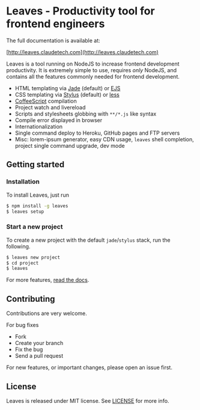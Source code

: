 # Leaves - Productivity tool for frontend engineers

The full documentation is available at:

[http://leaves.claudetech.com](http://leaves.claudetech.com)

Leaves is a tool running on NodeJS to increase frontend development productivity.
It is extremely simple to use, requires *only* NodeJS, and contains all the
features commonly needed for frontend development.

* HTML templating via [Jade](http://jade-lang.com/) (default) or [EJS](https://github.com/RandomEtc/ejs-locals)
* CSS templating via [Stylus](http://learnboost.github.io/stylus/) (default) or [less](http://lesscss.org/)
* [CoffeeScript](http://coffeescript.org/) compilation
* Project watch and livereload
* Scripts and stylesheets globbing with `**/*.js` like syntax
* Compile error displayed in browser
* Internationalization
* Single command deploy to Heroku, GitHub pages and FTP servers
* Misc: lorem-ipsum generator, easy CDN usage, `leaves` shell completion, project single command upgrade, dev mode

## Getting started

### Installation

To install Leaves, just run

```sh
$ npm install -g leaves
$ leaves setup
```

### Start a new project

To create a new project with the default `jade`/`stylus` stack, run the following.

```sh
$ leaves new project
$ cd project
$ leaves
```


For more features, [read the docs](http://leaves.claudetech.com).

## Contributing

Contributions are very welcome.

For bug fixes

* Fork
* Create your branch
* Fix the bug
* Send a pull request

For new features, or important changes, please open an issue first.

## License

Leaves is released under MIT license.
See [LICENSE](./LICENSE) for more info.
